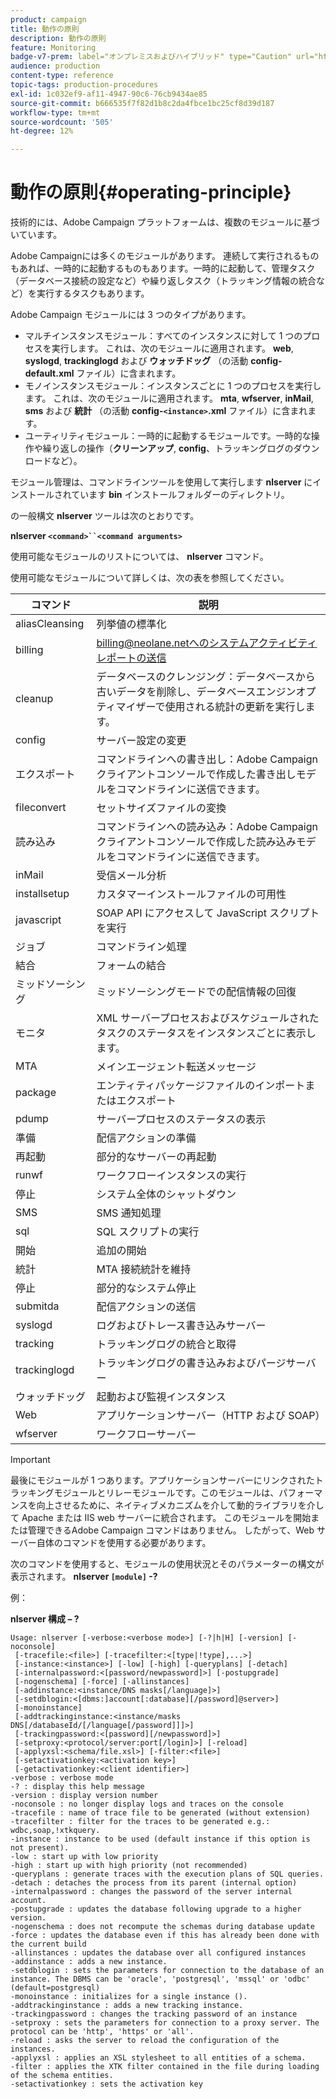```yaml
---
product: campaign
title: 動作の原則
description: 動作の原則
feature: Monitoring
badge-v7-prem: label="オンプレミスおよびハイブリッド" type="Caution" url="https://experienceleague.adobe.com/docs/campaign-classic/using/installing-campaign-classic/architecture-and-hosting-models/hosting-models-lp/hosting-models.html?lang=ja" tooltip="オンプレミスデプロイメントとハイブリッドデプロイメントにのみ適用されます"
audience: production
content-type: reference
topic-tags: production-procedures
exl-id: 1c032ef9-af11-4947-90c6-76cb9434ae85
source-git-commit: b666535f7f82d1b8c2da4fbce1bc25cf8d39d187
workflow-type: tm+mt
source-wordcount: '505'
ht-degree: 12%

---
```


# 動作の原則{#operating-principle}



技術的には、Adobe Campaign プラットフォームは、複数のモジュールに基づいています。

Adobe Campaignには多くのモジュールがあります。 連続して実行されるものもあれば、一時的に起動するものもあります。一時的に起動して、管理タスク（データベース接続の設定など）や繰り返しタスク（トラッキング情報の統合など）を実行するタスクもあります。

Adobe Campaign モジュールには 3 つのタイプがあります。

* マルチインスタンスモジュール：すべてのインスタンスに対して 1 つのプロセスを実行します。 これは、次のモジュールに適用されます。 **web**, **syslogd**, **trackinglogd** および **ウォッチドッグ** （の活動 **config-default.xml** ファイル）に含まれます。
* モノインスタンスモジュール：インスタンスごとに 1 つのプロセスを実行します。 これは、次のモジュールに適用されます。 **mta**, **wfserver**, **inMail**, **sms** および **統計** （の活動 **config-`<instance>`.xml** ファイル）に含まれます。
* ユーティリティモジュール：一時的に起動するモジュールです。一時的な操作や繰り返しの操作（**クリーンアップ**, **config**、トラッキングログのダウンロードなど）。

モジュール管理は、コマンドラインツールを使用して実行します **nlserver** にインストールされています **bin** インストールフォルダーのディレクトリ。

の一般構文 **nlserver** ツールは次のとおりです。

**nlserver `<command>``<command arguments>`**

使用可能なモジュールのリストについては、 **nlserver** コマンド。

使用可能なモジュールについて詳しくは、次の表を参照してください。

| コマンド | 説明 |
|---|---|
| aliasCleansing | 列挙値の標準化 |
| billing | billing@neolane.netへのシステムアクティビティレポートの送信 |
| cleanup | データベースのクレンジング：データベースから古いデータを削除し、データベースエンジンオプティマイザーで使用される統計の更新を実行します。 |
| config | サーバー設定の変更 |
| エクスポート | コマンドラインへの書き出し：Adobe Campaign クライアントコンソールで作成した書き出しモデルをコマンドラインに送信できます。 |
| fileconvert | セットサイズファイルの変換 |
| 読み込み | コマンドラインへの読み込み：Adobe Campaign クライアントコンソールで作成した読み込みモデルをコマンドラインに送信できます。 |
| inMail | 受信メール分析 |
| installsetup | カスタマーインストールファイルの可用性 |
| javascript | SOAP API にアクセスして JavaScript スクリプトを実行 |
| ジョブ | コマンドライン処理 |
| 結合 | フォームの結合 |
| ミッドソーシング | ミッドソーシングモードでの配信情報の回復 |
| モニタ | XML サーバープロセスおよびスケジュールされたタスクのステータスをインスタンスごとに表示します。 |
| MTA | メインエージェント転送メッセージ |
| package | エンティティパッケージファイルのインポートまたはエクスポート |
| pdump | サーバープロセスのステータスの表示 |
| 準備 | 配信アクションの準備 |
| 再起動 | 部分的なサーバーの再起動 |
| runwf | ワークフローインスタンスの実行 |
| 停止 | システム全体のシャットダウン |
| SMS | SMS 通知処理 |
| sql | SQL スクリプトの実行 |
| 開始 | 追加の開始 |
| 統計 | MTA 接続統計を維持 |
| 停止 | 部分的なシステム停止 |
| submitda | 配信アクションの送信 |
| syslogd | ログおよびトレース書き込みサーバー |
| tracking | トラッキングログの統合と取得 |
| trackinglogd | トラッキングログの書き込みおよびパージサーバー |
| ウォッチドッグ | 起動および監視インスタンス |
| Web | アプリケーションサーバー（HTTP および SOAP） |
| wfserver | ワークフローサーバー |

>[!IMPORTANT]
>
>最後にモジュールが 1 つあります。アプリケーションサーバーにリンクされたトラッキングモジュールとリレーモジュールです。このモジュールは、パフォーマンスを向上させるために、ネイティブメカニズムを介して動的ライブラリを介して Apache または IIS web サーバーに統合されます。 このモジュールを開始または管理できるAdobe Campaign コマンドはありません。 したがって、Web サーバー自体のコマンドを使用する必要があります。

次のコマンドを使用すると、モジュールの使用状況とそのパラメーターの構文が表示されます。 **nlserver `[module]` -?**

例：

**nlserver 構成 – ?**

```
Usage: nlserver [-verbose:<verbose mode>] [-?|h|H] [-version] [-noconsole]
 [-tracefile:<file>] [-tracefilter:<[type|!type],...>]
 [-instance:<instance>] [-low] [-high] [-queryplans] [-detach]
 [-internalpassword:<[password/newpassword]>] [-postupgrade]
 [-nogenschema] [-force] [-allinstances]
 [-addinstance:<instance/DNS masks[/language]>]
 [-setdblogin:<[dbms:]account[:database][/password]@server>]
 [-monoinstance]
 [-addtrackinginstance:<instance/masks DNS[/databaseId/[/language[/password]]]>]
 [-trackingpassword:<[password][/newpassword]>]
 [-setproxy:<protocol/server:port[/login]>] [-reload]
 [-applyxsl:<schema/file.xsl>] [-filter:<file>]
 [-setactivationkey:<activation key>]
 [-getactivationkey:<client identifier>]
-verbose : verbose mode
-? : display this help message
-version : display version number
-noconsole : no longer display logs and traces on the console
-tracefile : name of trace file to be generated (without extension)
-tracefilter : filter for the traces to be generated e.g.: wdbc,soap,!xtkquery.
-instance : instance to be used (default instance if this option is not present).
-low : start up with low priority
-high : start up with high priority (not recommended)
-queryplans : generate traces with the execution plans of SQL queries.
-detach : detaches the process from its parent (internal option)
-internalpassword : changes the password of the server internal account.
-postupgrade : updates the database following upgrade to a higher version. 
-nogenschema : does not recompute the schemas during database update
-force : updates the database even if this has already been done with the current build 
-allinstances : updates the database over all configured instances
-addinstance : adds a new instance.
-setdblogin : sets the parameters for connection to the database of an instance. The DBMS can be 'oracle', 'postgresql', 'mssql' or 'odbc' (default=postgresql)
-monoinstance : initializes for a single instance ().
-addtrackinginstance : adds a new tracking instance.
-trackingpassword : changes the tracking password of an instance
-setproxy : sets the parameters for connection to a proxy server. The protocol can be 'http', 'https' or 'all'.
-reload : asks the server to reload the configuration of the instances. 
-applyxsl : applies an XSL stylesheet to all entities of a schema. 
-filter : applies the XTK filter contained in the file during loading of the schema entities.
-setactivationkey : sets the activation key
```
